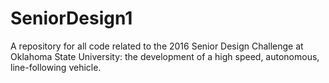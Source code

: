 # SeniorDesign1
A repository for all code related to the 2016 Senior Design Challenge at Oklahoma State University: the development of a high speed, autonomous, line-following vehicle.
